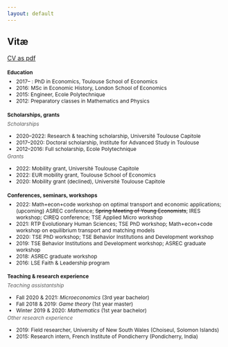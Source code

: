```yaml
---
layout: default
---
```


<style type="text/css">
h4 {
  font-size: 12px;
}
h6 {
  font-size: 12px;
  color:#595959;
  font-weight: 400;
}
ul {
  font-size: 12px;
}
h6 + ul {
  margin-top: -15px;
}
h4 + ul {
  margin-top: -10px;
}
h4 + h6 {
  margin-top: -10px;
}
ul + h6 {
  margin-top: -10px;
}
</style>


## Vitæ

[CV as pdf](/assets/images/CV_AJacquet.pdf)


#### Education

- 2017– : PhD in Economics, Toulouse School of Economics
- 2016: MSc in Economic History, London School of Economics
- 2015: Engineer, Ecole Polytechnique
- 2012: Preparatory classes in Mathematics and Physics


#### Scholarships, grants

###### Scholarships
- 2020–2022: Research & teaching scholarship, Université Toulouse Capitole
- 2017–2020: Doctoral scholarship, Institute for Advanced Study in Toulouse
- 2012–2016: Full scholarship, Ecole Polytechnique

###### Grants
- 2022: Mobility grant, Université Toulouse Capitole
- 2022: EUR mobility grant, Toulouse School of Economics
- 2020: Mobility grant (declined), Université Toulouse Capitole


#### Conferences, seminars, workshops

- 2022: Math+econ+code workshop on optimal transport and economic applications; (upcoming) ASREC conference; <s>Spring Meeting of Young Economists</s>; IRES workshop; CIREQ conference; TSE Applied Micro workshop
- 2021: RTP Evolutionary Human Sciences; TSE PhD workshop; Math+econ+code workshop on equilibrium transport and matching models
- 2020: TSE PhD workshop; TSE Behavior Institutions and Development workshop
- 2019: TSE Behavior Institutions and Development workshop; ASREC graduate workshop
- 2018: ASREC graduate workshop
- 2016: LSE Faith & Leadership program


#### Teaching & research experience

###### Teaching assistantship
- Fall 2020 & 2021: *Microeconomics* (3rd year bachelor)
- Fall 2018 & 2019: *Game theory* (1st year master) 
- Winter 2019 & 2020: *Mathematics* (1st year bachelor)  

###### Other research experience
- 2019: Field researcher, University of New South Wales (Choiseul, Solomon Islands)
- 2015: Research intern, French Institute of Pondicherry (Pondicherry, India)

